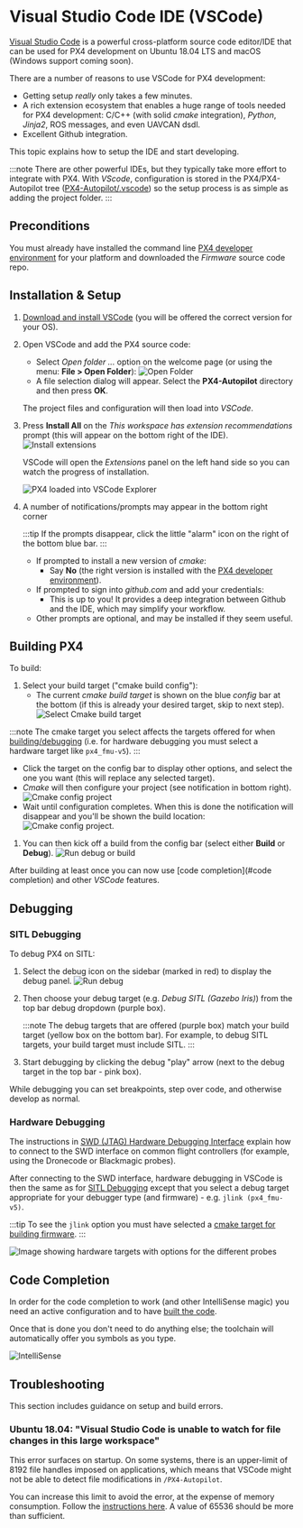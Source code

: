 # Visual Studio Code IDE (VSCode)

[Visual Studio Code](https://code.visualstudio.com/) is a powerful cross-platform source code editor/IDE that can be used for PX4 development on Ubuntu 18.04 LTS and macOS (Windows support coming soon).

There are a number of reasons to use VSCode for PX4 development:
- Getting setup *really* only takes a few minutes.
- A rich extension ecosystem that enables a huge range of tools needed for PX4 development: C/C++ (with solid *cmake* integration), *Python*, *Jinja2*, ROS messages, and even UAVCAN dsdl.
- Excellent Github integration.

This topic explains how to setup the IDE and start developing.

:::note
There are other powerful IDEs, but they typically take more effort to integrate with PX4. With *VScode*, configuration is stored in the PX4/PX4-Autopilot tree ([PX4-Autopilot/.vscode](https://github.com/PX4/PX4-Autopilot/tree/main/.vscode)) so the setup process is as simple as adding the project folder.
:::

## Preconditions

You must already have installed the command line [PX4 developer environment](../dev_setup/dev_env.md) for your platform and downloaded the *Firmware* source code repo.

## Installation & Setup

1. [Download and install VSCode](https://code.visualstudio.com/) (you will be offered the correct version for your OS).
1. Open VSCode and add the PX4 source code:
   - Select *Open folder ...* option on the welcome page (or using the menu: **File > Open Folder**): ![Open Folder](../../assets/toolchain/vscode/welcome_open_folder.jpg)
   - A file selection dialog will appear. Select the **PX4-Autopilot** directory and then press **OK**.

   The project files and configuration will then load into *VSCode*.
1. Press **Install All** on the *This workspace has extension recommendations* prompt (this will appear on the bottom right of the IDE). ![Install extensions](../../assets/toolchain/vscode/prompt_install_extensions.jpg)

   VSCode will open the *Extensions* panel on the left hand side so you can watch the progress of installation.

   ![PX4 loaded into VSCode Explorer](../../assets/toolchain/vscode/installing_extensions.jpg)
1. A number of notifications/prompts may appear in the bottom right corner

   :::tip
If the prompts disappear, click the little "alarm" icon on the right of the bottom blue bar.
:::

   - If prompted to install a new version of *cmake*:
     - Say **No** (the right version is installed with the [PX4 developer environment](../dev_setup/dev_env.md)).
   - If prompted to sign into *github.com* and add your credentials:
     - This is up to you! It provides a deep integration between Github and the IDE, which may simplify your workflow.
   - Other prompts are optional, and may be installed if they seem useful. <!-- perhaps add screenshot of these prompts -->


<a id="building"></a>

## Building PX4

To build:
1. Select your build target ("cmake build config"):
   - The current *cmake build target* is shown on the blue *config* bar at the bottom (if this is already your desired target, skip to next step). ![Select Cmake build target](../../assets/toolchain/vscode/cmake_build_config.jpg)

:::note
The cmake target you select affects the targets offered for when [building/debugging](#debugging) (i.e. for hardware debugging you must select a hardware target like `px4_fmu-v5`).
:::
   - Click the target on the config bar to display other options, and select the one you want (this will replace any selected target).
   - *Cmake* will then configure your project (see notification in bottom right). ![Cmake config project](../../assets/toolchain/vscode/cmake_configuring_project.jpg)
   - Wait until configuration completes. When this is done the notification will disappear and you'll be shown the build location: ![Cmake config project](../../assets/toolchain/vscode/cmake_configuring_project_done.jpg).
1. You can then kick off a build from the config bar (select either **Build** or **Debug**). ![Run debug or build](../../assets/toolchain/vscode/run_debug_build.jpg)

After building at least once you can now use \[code completion\](#code completion) and other *VSCode* features.


## Debugging

<a id="debugging_sitl"></a>

### SITL Debugging

To debug PX4 on SITL:
1. Select the debug icon on the sidebar (marked in red) to display the debug panel. ![Run debug](../../assets/toolchain/vscode/vscode_debug.jpg)

1. Then choose your debug target (e.g. *Debug SITL (Gazebo Iris)*) from the top bar debug dropdown (purple box).

   :::note
The debug targets that are offered (purple box) match your build target (yellow box on the bottom bar).
For example, to debug SITL targets, your build target must include SITL.
:::
1. Start debugging by clicking the debug "play" arrow (next to the debug target in the top bar - pink box).

While debugging you can set breakpoints, step over code, and otherwise develop as normal.

### Hardware Debugging

The instructions in [SWD (JTAG) Hardware Debugging Interface](../debug/swd_debug.md) explain how to connect to the SWD interface on common flight controllers (for example, using the Dronecode or Blackmagic probes).

After connecting to the SWD interface, hardware debugging in VSCode is then the same as for [SITL Debugging](#debugging_sitl) except that you select a debug target appropriate for your debugger type (and firmware) - e.g. `jlink (px4_fmu-v5)`.

:::tip
To see the `jlink` option you must have selected a [cmake target for building firmware](#building-px4).
:::

![Image showing hardware targets with options for the different probes](../../assets/toolchain/vscode/vscode_hardware_debugging_options.png)


<a id="code completion"></a>

## Code Completion

In order for the code completion to work (and other IntelliSense magic) you need an active configuration and to have [built the code](#building).

Once that is done you don't need to do anything else; the toolchain will automatically offer you symbols as you type.

![IntelliSense](../../assets/toolchain/vscode/vscode_intellisense.jpg)

## Troubleshooting

This section includes guidance on setup and build errors.

### Ubuntu 18.04: "Visual Studio Code is unable to watch for file changes in this large workspace"

This error surfaces on startup. On some systems, there is an upper-limit of 8192 file handles imposed on applications, which means that VSCode might not be able to detect file modifications in `/PX4-Autopilot`.

You can increase this limit to avoid the error, at the expense of memory consumption. Follow the [instructions here](https://code.visualstudio.com/docs/setup/linux#_visual-studio-code-is-unable-to-watch-for-file-changes-in-this-large-workspace-error-enospc). A value of 65536 should be more than sufficient.
